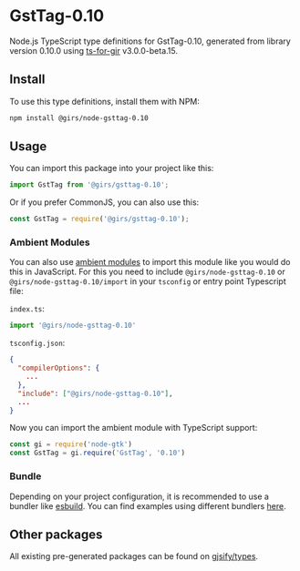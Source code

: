
# GstTag-0.10

Node.js TypeScript type definitions for GstTag-0.10, generated from library version 0.10.0 using [ts-for-gir](https://github.com/gjsify/ts-for-gir) v3.0.0-beta.15.

## Install

To use this type definitions, install them with NPM:
```bash
npm install @girs/node-gsttag-0.10
```

## Usage

You can import this package into your project like this:
```ts
import GstTag from '@girs/gsttag-0.10';
```

Or if you prefer CommonJS, you can also use this:
```ts
const GstTag = require('@girs/gsttag-0.10');
```

### Ambient Modules

You can also use [ambient modules](https://github.com/gjsify/ts-for-gir/tree/main/packages/cli#ambient-modules) to import this module like you would do this in JavaScript.
For this you need to include `@girs/node-gsttag-0.10` or `@girs/node-gsttag-0.10/import` in your `tsconfig` or entry point Typescript file:

`index.ts`:
```ts
import '@girs/node-gsttag-0.10'
```

`tsconfig.json`:
```json
{
  "compilerOptions": {
    ...
  },
  "include": ["@girs/node-gsttag-0.10"],
  ...
}
```

Now you can import the ambient module with TypeScript support: 

```ts
const gi = require('node-gtk')
const GstTag = gi.require('GstTag', '0.10')
```



### Bundle

Depending on your project configuration, it is recommended to use a bundler like [esbuild](https://esbuild.github.io/). You can find examples using different bundlers [here](https://github.com/gjsify/ts-for-gir/tree/main/examples).

## Other packages

All existing pre-generated packages can be found on [gjsify/types](https://github.com/gjsify/types).

